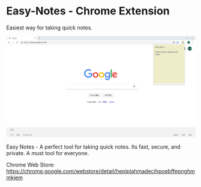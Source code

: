 # Easy-Notes - Chrome Extension

Easiest way for taking quick notes.

![](img/2019-02-18-12-51-37.png)

Easy Notes - A perfect tool for taking quick notes. Its fast, secure, and private. A must tool for everyone. 

Chrome Web Store: https://chrome.google.com/webstore/detail/hepiplahmadecihpoebffepnghmmkjem
